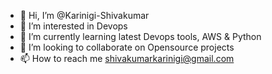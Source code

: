 - 👋 Hi, I’m @Karinigi-Shivakumar
- 👀 I’m interested in Devops
- 🌱 I’m currently learning latest Devops tools, AWS & Python
- 💞️ I’m looking to collaborate on Opensource projects
- 📫 How to reach me shivakumarkarinigi@gmail.com
